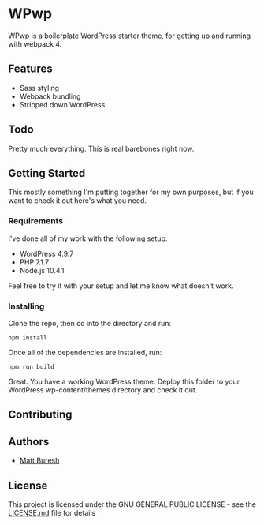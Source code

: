 # WPwp

WPwp is a boilerplate WordPress starter theme, for getting up and running with webpack 4.

## Features

- Sass styling
- Webpack bundling
- Stripped down WordPress

## Todo

Pretty much everything. This is real barebones right now.

## Getting Started

This mostly something I'm putting together for my own purposes, but if you want to check it out here's what you need.

### Requirements

I've done all of my work with the following setup:

- WordPress 4.9.7
- PHP 7.1.7
- Node.js 10.4.1

Feel free to try it with your setup and let me know what doesn't work.

### Installing

Clone the repo, then cd into the directory and run:

```
npm install
```

Once all of the dependencies are installed, run:

```
npm run build
```

Great. You have a working WordPress theme. Deploy this folder to your WordPress wp-content/themes directory and check it out.

## Contributing

## Authors

* [Matt Buresh](https://github.com/mattburesh)

## License

This project is licensed under the GNU GENERAL PUBLIC LICENSE - see the [LICENSE.md](LICENSE.md) file for details